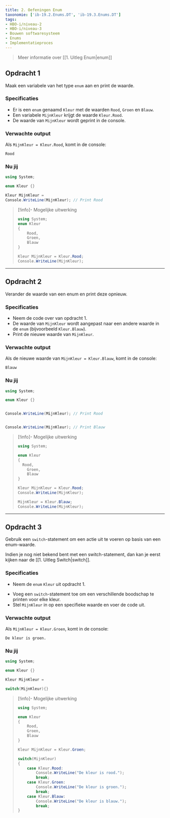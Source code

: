 ```yaml
---
title: 2. Oefeningen Enum
taxonomie: ['ib-19.2.Enums.DT', 'ib-19.3.Enums.DT']
tags:
- HBO-i/niveau-2
- HBO-i/niveau-3
- Bouwen softwaresysteem
- Enums
- Implementatieproces
---
```


> Meer informatie over [[1. Uitleg Enum|enum]]

## Opdracht 1
Maak een variabele van het type `enum` aan en print de waarde.

### Specificaties
- Er is een `enum` genaamd `Kleur` met de waarden `Rood`, `Groen` en `Blauw`.
- Een variabele `MijnKleur` krijgt de waarde `Kleur.Rood`.
- De waarde van `MijnKleur` wordt geprint in de console.

### Verwachte output
Als `MijnKleur = Kleur.Rood`, komt in de console:
```
Rood
```

### Nu jij
``` csharp runner
using System;

enum Kleur {}

Kleur MijnKleur =
Console.WriteLine(MijnKleur); // Print Rood
``` 

> [!info]- Mogelijke uitwerking
> ``` csharp
> using System;
> enum Kleur 
> {
>     Rood,
>     Groen,
>     Blauw
> }
> 
> Kleur MijnKleur = Kleur.Rood;
> Console.WriteLine(MijnKleur);
> ```

---

## Opdracht 2
Verander de waarde van een enum en print deze opnieuw.

### Specificaties
- Neem de code over van opdracht 1.
- De waarde van `MijnKleur` wordt aangepast naar een andere waarde in de `enum` (bijvoorbeeld `Kleur.Blauw`).
- Print de nieuwe waarde van `MijnKleur`.

### Verwachte output
Als de nieuwe waarde van `MijnKleur = Kleur.Blauw`, komt in de console:
```
Blauw
```

### Nu jij
``` csharp runner
using System;

enum Kleur {}


Console.WriteLine(MijnKleur); // Print Rood


Console.WriteLine(MijnKleur); // Print Blauw
``` 

> [!info]- Mogelijke uitwerking
> ``` csharp
> using System;
> 
> enum Kleur 
> {
> 	Rood,
>     Groen,
>     Blauw
> }
> 
> Kleur MijnKleur = Kleur.Rood;
> Console.WriteLine(MijnKleur);
> 
> MijnKleur = Kleur.Blauw;
> Console.WriteLine(MijnKleur);
> ```

---

## Opdracht 3
Gebruik een `switch`-statement om een actie uit te voeren op basis van een enum-waarde.

Indien je nog niet bekend bent met een switch-statement, dan kan je eerst kijken naar de [[1. Uitleg Switch|switch]].

### Specificaties
* Neem de `enum` `Kleur` uit opdracht 1.
- Voeg een `switch`-statement toe om een verschillende boodschap te printen voor elke kleur.
- Stel `MijnKleur` in op een specifieke waarde en voer de code uit.

### Verwachte output
Als `MijnKleur = Kleur.Groen`, komt in de console:
```
De kleur is groen.
```

### Nu jij
``` csharp runner
using System;

enum Kleur {}

Kleur MijnKleur =

switch(MijnKleur){}
``` 

> [!info]- Mogelijke uitwerking
> ``` csharp
> using System;
> 
> enum Kleur 
> {
>     Rood,
>     Groen,
>     Blauw
> }
> 
> Kleur MijnKleur = Kleur.Groen;
> 
> switch(MijnKleur) 
> {
>     case Kleur.Rood:
>         Console.WriteLine("De kleur is rood.");
>         break;
>     case Kleur.Groen:
>         Console.WriteLine("De kleur is groen.");
>         break;
>     case Kleur.Blauw:
>         Console.WriteLine("De kleur is blauw.");
>         break;
> }
> ```
